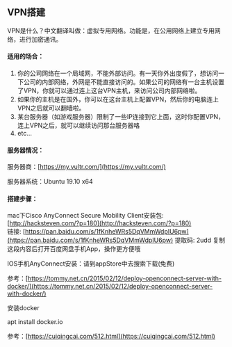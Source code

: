 ## VPN搭建

VPN是什么？中文翻译叫做：虚拟专用网络。功能是，在公用网络上建立专用网络，进行加密通讯。

#### **适用的场合：**

1. 你的公司网络在一个局域网，不能外部访问。有一天你外出度假了，想访问一下公司的内部网络，外网是不能直接访问的。如果公司的网络有一台主机设置了VPN，你就可以通过连上这台VPN主机，来访问公司内部网络啦。 
2. 如果你的主机是在国外，你可以在这台主机上配置VPN，然后你的电脑连上VPN之后就可以翻墙啦。
3. 某台服务器（如游戏服务器）限制了一些IP连接到它上面，这时你配置VPN，连上VPN之后，就可以继续访问那台服务器咯
4. etc…

#### **服务器情况：**

服务器商：[https://my.vultr.com/](https://my.vultr.com/)

服务器系统：Ubuntu 19.10 x64

#### **搭建步骤：**

mac下Cisco AnyConnect Secure Mobility Client安装包:  
 [http://hacksteven.com/?p=180](http://hacksteven.com/?p=180)  
链接: [https://pan.baidu.com/s/1fKnheWRs5DqVMmWdpIU6pw](https://pan.baidu.com/s/1fKnheWRs5DqVMmWdpIU6pw) 提取码: 2udd 复制这段内容后打开百度网盘手机App，操作更方便哦

IOS手机AnyConnect安装：请到appStore中去搜索下载\(免费\)

参考：[https://tommy.net.cn/2015/02/12/deploy-openconnect-server-with-docker/](https://tommy.net.cn/2015/02/12/deploy-openconnect-server-with-docker/)

安装docker

apt install docker.io

参考：[https://cuiqingcai.com/512.html](https://cuiqingcai.com/512.html)



